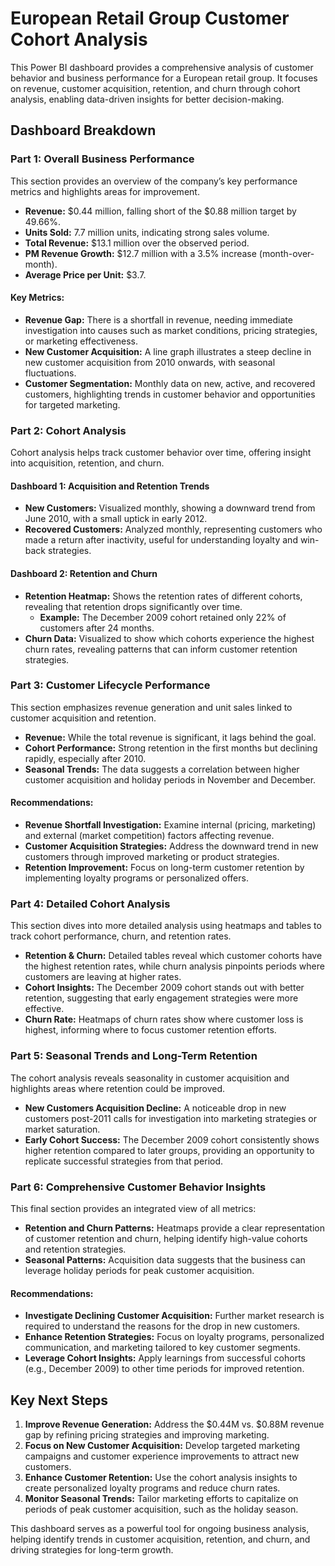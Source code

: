 # European Retail Group Customer Cohort Analysis 

This Power BI dashboard provides a comprehensive analysis of customer behavior and business performance for a European retail group. It focuses on revenue, customer acquisition, retention, and churn through cohort analysis, enabling data-driven insights for better decision-making.

## Dashboard Breakdown

### Part 1: Overall Business Performance
This section provides an overview of the company’s key performance metrics and highlights areas for improvement.

- **Revenue:** $0.44 million, falling short of the $0.88 million target by 49.66%.
- **Units Sold:** 7.7 million units, indicating strong sales volume.
- **Total Revenue:** $13.1 million over the observed period.
- **PM Revenue Growth:** $12.7 million with a 3.5% increase (month-over-month).
- **Average Price per Unit:** $3.7.

#### Key Metrics:
- **Revenue Gap:** There is a shortfall in revenue, needing immediate investigation into causes such as market conditions, pricing strategies, or marketing effectiveness.
- **New Customer Acquisition:** A line graph illustrates a steep decline in new customer acquisition from 2010 onwards, with seasonal fluctuations.
- **Customer Segmentation:** Monthly data on new, active, and recovered customers, highlighting trends in customer behavior and opportunities for targeted marketing.

### Part 2: Cohort Analysis
Cohort analysis helps track customer behavior over time, offering insight into acquisition, retention, and churn.

#### Dashboard 1: Acquisition and Retention Trends
- **New Customers:** Visualized monthly, showing a downward trend from June 2010, with a small uptick in early 2012.
- **Recovered Customers:** Analyzed monthly, representing customers who made a return after inactivity, useful for understanding loyalty and win-back strategies.
  
#### Dashboard 2: Retention and Churn
- **Retention Heatmap:** Shows the retention rates of different cohorts, revealing that retention drops significantly over time.
  - **Example:** The December 2009 cohort retained only 22% of customers after 24 months.
- **Churn Data:** Visualized to show which cohorts experience the highest churn rates, revealing patterns that can inform customer retention strategies.

### Part 3: Customer Lifecycle Performance
This section emphasizes revenue generation and unit sales linked to customer acquisition and retention.

- **Revenue:** While the total revenue is significant, it lags behind the goal.
- **Cohort Performance:** Strong retention in the first months but declining rapidly, especially after 2010.
- **Seasonal Trends:** The data suggests a correlation between higher customer acquisition and holiday periods in November and December.

#### Recommendations:
- **Revenue Shortfall Investigation:** Examine internal (pricing, marketing) and external (market competition) factors affecting revenue.
- **Customer Acquisition Strategies:** Address the downward trend in new customers through improved marketing or product strategies.
- **Retention Improvement:** Focus on long-term customer retention by implementing loyalty programs or personalized offers.

### Part 4: Detailed Cohort Analysis
This section dives into more detailed analysis using heatmaps and tables to track cohort performance, churn, and retention rates.

- **Retention & Churn:** Detailed tables reveal which customer cohorts have the highest retention rates, while churn analysis pinpoints periods where customers are leaving at higher rates.
- **Cohort Insights:** The December 2009 cohort stands out with better retention, suggesting that early engagement strategies were more effective.
- **Churn Rate:** Heatmaps of churn rates show where customer loss is highest, informing where to focus customer retention efforts.

### Part 5: Seasonal Trends and Long-Term Retention
The cohort analysis reveals seasonality in customer acquisition and highlights areas where retention could be improved.

- **New Customers Acquisition Decline:** A noticeable drop in new customers post-2011 calls for investigation into marketing strategies or market saturation.
- **Early Cohort Success:** The December 2009 cohort consistently shows higher retention compared to later groups, providing an opportunity to replicate successful strategies from that period.

### Part 6: Comprehensive Customer Behavior Insights
This final section provides an integrated view of all metrics:

- **Retention and Churn Patterns:** Heatmaps provide a clear representation of customer retention and churn, helping identify high-value cohorts and retention strategies.
- **Seasonal Patterns:** Acquisition data suggests that the business can leverage holiday periods for peak customer acquisition.
  
#### Recommendations:
- **Investigate Declining Customer Acquisition:** Further market research is required to understand the reasons for the drop in new customers.
- **Enhance Retention Strategies:** Focus on loyalty programs, personalized communication, and marketing tailored to key customer segments.
- **Leverage Cohort Insights:** Apply learnings from successful cohorts (e.g., December 2009) to other time periods for improved retention.
  
## Key Next Steps
1. **Improve Revenue Generation:** Address the $0.44M vs. $0.88M revenue gap by refining pricing strategies and improving marketing.
2. **Focus on New Customer Acquisition:** Develop targeted marketing campaigns and customer experience improvements to attract new customers.
3. **Enhance Customer Retention:** Use the cohort analysis insights to create personalized loyalty programs and reduce churn rates.
4. **Monitor Seasonal Trends:** Tailor marketing efforts to capitalize on periods of peak customer acquisition, such as the holiday season.

This dashboard serves as a powerful tool for ongoing business analysis, helping identify trends in customer acquisition, retention, and churn, and driving strategies for long-term growth.
